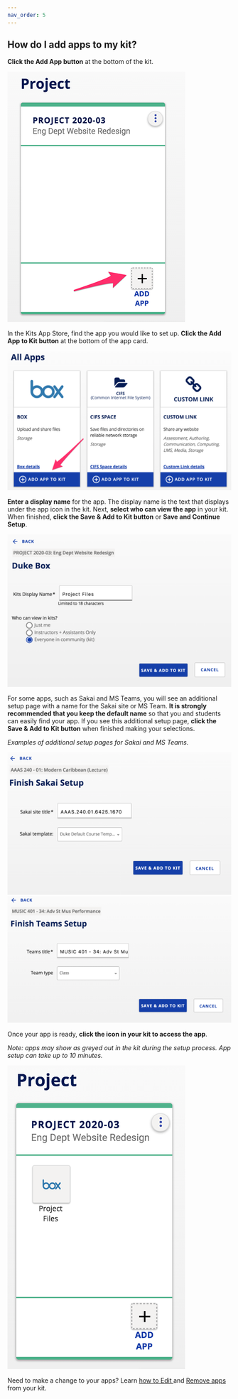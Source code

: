 ```yaml
---
nav_order: 5
---
```


## How do I add apps to my kit?

**Click the Add App button** at the bottom of the kit.

![kit add app](images/image_12.png)

In the Kits App Store, find the app you would like to set up.  **Click the Add App to Kit button** at the bottom of the app card.

![image alt text](images/image_13.png)

**Enter a display name** for the app.  The display name is the text that displays under the app icon in the kit.  Next, **select who can view the app** in your kit. When finished, **click the Save & Add to Kit button** or **Save and Continue Setup**.

![App set up for Box](images/image_14.png)

For some apps, such as Sakai and MS Teams, you will see an additional setup page with a name for the Sakai site or MS Team.  **It is strongly recommended that you keep the default name** so that you and students can easily find your app. If you see this additional setup page, **click the Save & Add to Kit button** when finished making your selections.

*Examples of additional setup pages for Sakai and MS Teams.*

![App set up for Sakai](images/image_15.png)![App set up for MS Team](images/image_16.png)


Once your app is ready, **click the icon in your kit to access the app**.

*Note: apps may show as greyed out in the kit during the setup process.  App setup can take up to 10 minutes.*

![kit with Box icon](images/image_17.png)

Need to make a change to your apps?  Learn [how to Edit ](/how-do-i-edit-apps-in-my-kit.md)and [Remove apps](/how-do-i-remove-apps-from-my-kit.md) from your kit.
